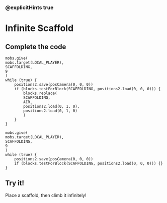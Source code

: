 ### @explicitHints true

# Infinite Scaffold

## Complete the code

```blocks
mobs.give(
mobs.target(LOCAL_PLAYER),
SCAFFOLDING,
9
)
while (true) {
    positions2.save(posCamera(0, 0, 0))
    if (blocks.testForBlock(SCAFFOLDING, positions2.load(0, 0, 0))) {
        blocks.replace(
        SCAFFOLDING,
        AIR,
        positions2.load(0, 1, 0),
        positions2.load(0, 1, 0)
        )
    }
}
```

```template
mobs.give(
mobs.target(LOCAL_PLAYER),
SCAFFOLDING,
9
)
while (true) {
    positions2.save(posCamera(0, 0, 0))
    if (blocks.testForBlock(SCAFFOLDING, positions2.load(0, 0, 0))) {}
}
```

## Try it!

Place a scaffold, then climb it infinitely!